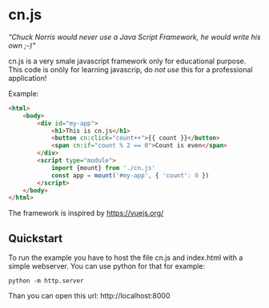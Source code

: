 # cn.js

*"Chuck Norris would never use a Java Script Framework, he would write his own ;-)"*

cn.js is a very smale javascript framework only for educational purpose. This code is onöly for learning javascrip, do *not use* this for a professional application!

Example:

```html
<html>
    <body>
        <div id="my-app">
            <h1>This is cn.js</h1>
            <button cn:click="count++">{{ count }}</button>
            <span cn:if="count % 2 == 0">Count is even</span>
        </div>
        <script type="module">
            import {mount} from './cn.js'
            const app = mount('#my-app', { 'count': 0 })
        </script>
    </body>
</html>
```

The framework is inspired by https://vuejs.org/

## Quickstart

To run the example you have to host the file cn.js and index.html with a simple webserver. 
You can use python for that for example:

    python -m http.server

Than you can open this url: http://localhost:8000
